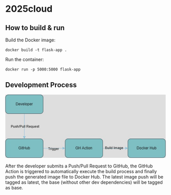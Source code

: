 # 2025cloud

## How to build & run

Build the Docker image:
```
docker build -t flask-app .
```
Run the container:
```
docker run -p 5000:5000 flask-app
```

## Development Process

![diagram](/diagram.jpg)

After the developer submits a Push/Pull Request to GitHub, the GitHub Action is triggered to automatically execute the build process and finally push the generated image file to Docker Hub.
The latest image push will be tagged as latest, the base (without other dev dependencies) will be tagged as base.